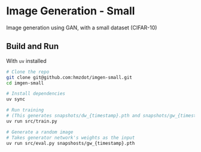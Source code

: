 # Image Generation - Small

Image generation using GAN, with a small dataset (CIFAR-10)

## Build and Run

With `uv` installed

```bash
# Clone the repo
git clone git@github.com:hmzdot/imgen-small.git
cd imgen-small

# Install dependencies
uv sync

# Run training
# (This generates snapshots/dw_{timestamp}.pth and snapshots/gw_{timestamp}.pth)
uv run src/train.py

# Generate a random image
# Takes generator network's weights as the input
uv run src/eval.py snapshosts/gw_{timestamp}.pth
```
